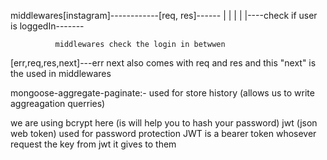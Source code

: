 middlewares[instagram]------------[req, res]------
              |                                   |
              |                                   |
              |----check if user is loggedIn-------

              middlewares check the login in betwwen

[err,req,res,next]---err next also comes with req and res and this "next" is the used in middlewares 

mongoose-aggregate-paginate:- used for store history
(allows us to write aggreagation querries)

<!-- Read about bcrypt and bcryptjs -->
we are using bcrypt here (is will help you to hash your password)
jwt (json web token) used for password protection
JWT is a bearer token whosever request the key from jwt it gives to them